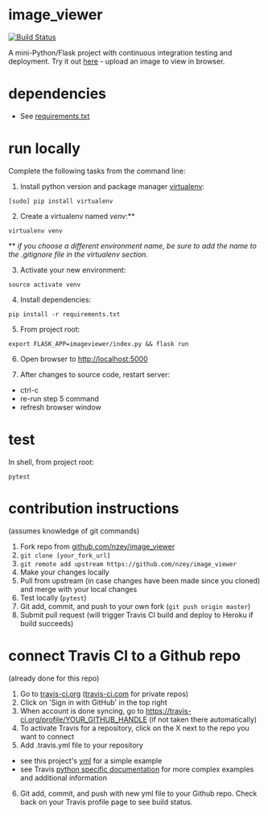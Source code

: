 # image_viewer
 [![Build Status][2]][3] 

A mini-Python/Flask project with continuous integration testing and deployment. Try it out [here][1] - upload an image to view in browser.

# dependencies

- See [requirements.txt](requirements.txt)

# run locally

Complete the following tasks from the command line:

1) Install python version and package manager [virtualenv][5]:
```
[sudo] pip install virtualenv
```
2) Create a virtualenv named *venv*:**
```
virtualenv venv
```
** *if you choose a different environment name, be sure to add the name to the .gitignore file in the virtualenv section.*

3) Activate your new environment:
```
source activate venv
```
4) Install dependencies:
```
pip install -r requirements.txt
```
5) From project root:  
  ```
  export FLASK_APP=imageviewer/index.py && flask run
  ```
6) Open browser to [http://localhost:5000][6]

7) After changes to source code, restart server:
  - ctrl-c
  - re-run step 5 command
  - refresh browser window

# test
In shell, from project root:
```
pytest
```
# contribution instructions
(assumes knowledge of git commands)
1) Fork repo from [github.com/nzey/image_viewer][4]
2) `git clone [your_fork_url]`
3) `git remote add upstream https://github.com/nzey/image_viewer`
4) Make your changes locally
5) Pull from upstream (in case changes have been made since you cloned) and merge with your local changes
6) Test locally (`pytest`)
7) Git add, commit, and push to your own fork (`git push origin master`)
8) Submit pull request (will trigger Travis CI build and deploy to Heroku if build succeeds)

# connect Travis CI to a Github repo
(already done for this repo)
1) Go to [travis-ci.org][7] ([travis-ci.com][8] for private repos)
2) Click on 'Sign in with GitHub' in the top right
3) When account is done syncing, go to https://travis-ci.org/profile/YOUR_GITHUB_HANDLE (if not taken there automatically)
4) To activate Travis for a repository, click on the X next to the repo you want to connect
5) Add .travis.yml file to your repository
- see this project's [yml][9] for a simple example
- see Travis [python specific documentation][10] for more complex examples and additional information
6) Git add, commit, and push with new yml file to your Github repo. Check back on your Travis profile page to see build status.

[1]:https://fathomless-brushlands-41511.herokuapp.com
[2]:https://travis-ci.org/nzey/image_viewer.svg?branch=master
[3]:https://travis-ci.org/nzey/image_viewer
[4]:https://github.com/nzey/image_viewer
[5]:https://virtualenv.pypa.io/en/stable/installation/
[6]:http://localhost:5000
[7]:https://travis-ci.org/
[8]:https://travis-ci.com/
[9]:.travis.yml
[10]:https://docs.travis-ci.com/user/languages/python/